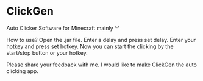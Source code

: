 # ClickGen
Auto Clicker Software for Minecraft mainly ^^

How to use?
Open the .jar file.
Enter a delay and press set delay.
Enter your hotkey and press set hotkey.
Now you can start the clicking by the start/stop button or your hotkey.

Please share your feedback with me. I would like to make ClickGen the auto clicking app.
